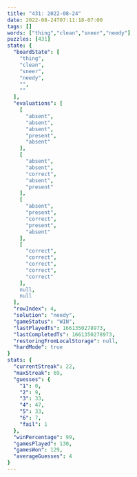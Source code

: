 ```yaml
---
title: "431: 2022-08-24"
date: 2022-08-24T07:11:18-07:00
tags: []
words: ["thing","clean","sneer","needy"]
puzzles: [431]
state: {
  "boardState": [
    "thing",
    "clean",
    "sneer",
    "needy",
    "",
    ""
  ],
  "evaluations": [
    [
      "absent",
      "absent",
      "absent",
      "present",
      "absent"
    ],
    [
      "absent",
      "absent",
      "correct",
      "absent",
      "present"
    ],
    [
      "absent",
      "present",
      "correct",
      "present",
      "absent"
    ],
    [
      "correct",
      "correct",
      "correct",
      "correct",
      "correct"
    ],
    null,
    null
  ],
  "rowIndex": 4,
  "solution": "needy",
  "gameStatus": "WIN",
  "lastPlayedTs": 1661350278973,
  "lastCompletedTs": 1661350278973,
  "restoringFromLocalStorage": null,
  "hardMode": true
}
stats: {
  "currentStreak": 22,
  "maxStreak": 69,
  "guesses": {
    "1": 0,
    "2": 9,
    "3": 33,
    "4": 47,
    "5": 33,
    "6": 7,
    "fail": 1
  },
  "winPercentage": 99,
  "gamesPlayed": 130,
  "gamesWon": 129,
  "averageGuesses": 4
}
---
```


<!-- more -->
